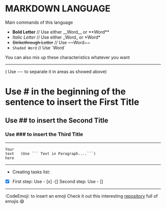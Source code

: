 # MARKDOWN LANGUAGE

Main commands of this language

* __Bold Letter__           // Use either \_\_Word__ or \*\*Word**
* _Italic Letter_           // Use either \_Word_ or \*Word*
* ~~Strikethrough Letter~~  //  Use \~~Word~~
* `Shaded Word`     // Use \`Word`

 You can also mix up these characteristics whatever you want
 
 --- 
 ( Use \--- to separate it in areas as showed above)


# Use \# in the beginning of the sentence to insert the First Title

## Use \## to insert the Second Title

### Use \### to insert the Third Title

 ---
 ```
 Your
 text   (Use ``` Text in Paragraph....```)
 here
 ```
 
 ---
 * Creating tasks list:
 - [x] First step:   Use \- [x]
 -[] Second step:   Use \- []
 
 
 

 ---
:CodeEmoji: to insert an emoji
Check it out this interesting [repository](https://github.com/ikatyang/emoji-cheat-sheet#smileys--emotion) full of emojis :smile:
